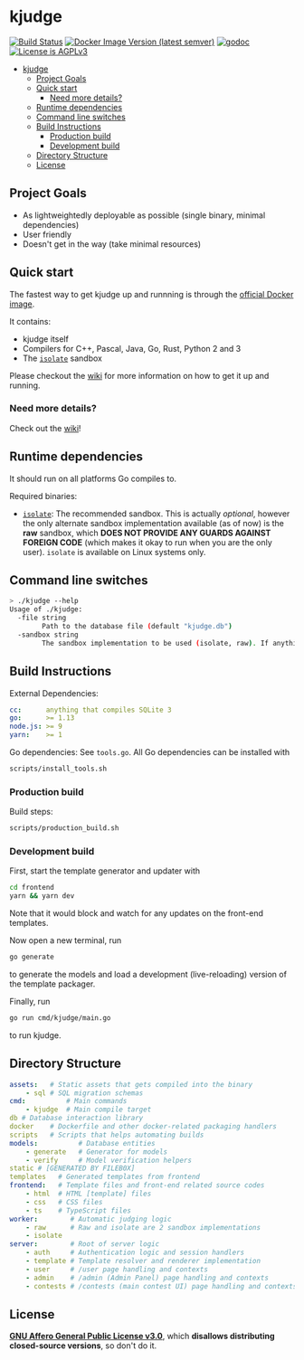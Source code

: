 # kjudge

[![Build Status](https://ci.nkagami.me/api/badges/natsukagami/kjudge/status.svg)](https://ci.nkagami.me/natsukagami/kjudge)
[![Docker Image Version (latest semver)](https://img.shields.io/docker/v/natsukagami/kjudge?logo=Docker)](https://hub.docker.com/r/natsukagami/kjudge)
[![godoc](https://godoc.org/github.com/natsukagami/kjudge?status.svg)](https://godoc.org/github.com/natsukagami/kjudge)
[![License is AGPLv3](https://img.shields.io/badge/license-AGPLv3-blue)](https://github.com/natsukagami/kjudge/src/branch/master/LICENSE)

- [kjudge](#kjudge)
  - [Project Goals](#project-goals)
  - [Quick start](#quick-start)
    - [Need more details?](#need-more-details)
  - [Runtime dependencies](#runtime-dependencies)
  - [Command line switches](#command-line-switches)
  - [Build Instructions](#build-instructions)
    - [Production build](#production-build)
    - [Development build](#development-build)
  - [Directory Structure](#directory-structure)
  - [License](#license)

## Project Goals

- As lightweightedly deployable as possible (single binary, minimal dependencies)
- User friendly
- Doesn't get in the way (take minimal resources)

## Quick start

The fastest way to get kjudge up and runnning is through the [official Docker image](https://hub.docker.com/r/natsukagami/kjudge).

It contains:

- kjudge itself
- Compilers for C++, Pascal, Java, Go, Rust, Python 2 and 3
- The [`isolate`](https://github.com/ioi/isolate) sandbox

Please checkout the [wiki](https://github.com/natsukagami/kjudge/wiki/Docker-Installation) for more information on how to get it up and running.

### Need more details?

Check out the [wiki](https://github.com/natsukagami/kjudge/wiki)!

## Runtime dependencies

It should run on all platforms Go compiles to.

Required binaries:

- [`isolate`](https://github.com/ioi/isolate): The recommended sandbox.
  This is actually _optional_, however the only alternate sandbox implementation
  available (as of now) is the **raw** sandbox, which **DOES NOT PROVIDE ANY
  GUARDS AGAINST FOREIGN CODE** (which makes it okay to run when you are the
  only user).
  `isolate` is available on Linux systems only.

## Command line switches

```sh
> ./kjudge --help
Usage of ./kjudge:
  -file string
    	Path to the database file (default "kjudge.db")
  -sandbox string
    	The sandbox implementation to be used (isolate, raw). If anything other than 'raw' is given, isolate is used. (default "isolate")
```

## Build Instructions

External Dependencies:

```yaml
cc:      anything that compiles SQLite 3
go:      >= 1.13
node.js: >= 9
yarn:    >= 1
```

Go dependencies: See `tools.go`.
All Go dependencies can be installed with

```sh
scripts/install_tools.sh
```

### Production build

Build steps:

```sh
scripts/production_build.sh
```

### Development build

First, start the template generator and updater with

```bash
cd frontend
yarn && yarn dev
```

Note that it would block and watch for any updates on the front-end templates.

Now open a new terminal, run

```bash
go generate
```

to generate the models and load a development (live-reloading) version of the template packager.

Finally, run

```bash
go run cmd/kjudge/main.go
```

to run kjudge.

## Directory Structure

```yaml
assets:   # Static assets that gets compiled into the binary
    - sql # SQL migration schemas
cmd:          # Main commands
    - kjudge  # Main compile target
db # Database interaction library
docker    # Dockerfile and other docker-related packaging handlers
scripts   # Scripts that helps automating builds
models:          # Database entities
    - generate   # Generator for models
    - verify     # Model verification helpers
static # [GENERATED BY FILEB0X]
templates   # Generated templates from frontend
frontend:   # Template files and front-end related source codes
    - html  # HTML [template] files
    - css   # CSS files
    - ts    # TypeScript files
worker:        # Automatic judging logic
    - raw      # Raw and isolate are 2 sandbox implementations
    - isolate
server:        # Root of server logic
    - auth     # Authentication logic and session handlers
    - template # Template resolver and renderer implementation
    - user     # /user page handling and contexts
    - admin    # /admin (Admin Panel) page handling and contexts
    - contests # /contests (main contest UI) page handling and contexts
```

## License

[**GNU Affero General Public License v3.0**](https://choosealicense.com/licenses/agpl-3.0), which **disallows distributing closed-source versions**, so don't do it.
